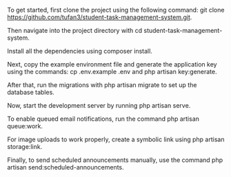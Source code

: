 
To get started, first clone the project using the following command: git clone https://github.com/tufan3/student-task-management-system.git. 

Then navigate into the project directory with cd student-task-management-system. 

Install all the dependencies using composer install. 

Next, copy the example environment file and generate the application key using the commands: cp .env.example .env and php artisan key:generate. 

After that, run the migrations with php artisan migrate to set up the database tables. 

Now, start the development server by running php artisan serve.

To enable queued email notifications, run the command php artisan queue:work. 

For image uploads to work properly, create a symbolic link using php artisan storage:link. 

Finally, to send scheduled announcements manually, use the command php artisan send:scheduled-announcements.

